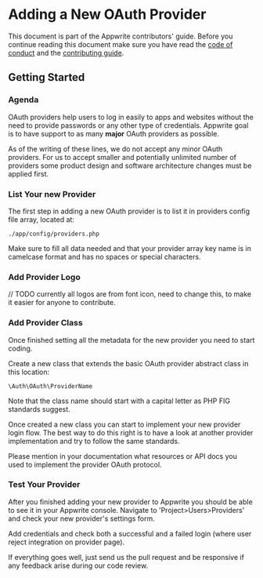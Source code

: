 # Adding a New OAuth Provider

This document is part of the Appwrite contributors' guide. Before you continue reading this document make sure you have read the [code of conduct](../CODE_OF_CONDUCT.md) and the [contributing guide](../CONTRIBUTING.md).

## Getting Started

### Agenda

OAuth providers help users to log in easily to apps and websites without the need to provide passwords or any other type of credentials. Appwrite goal is to have support to as many **major** OAuth providers as possible.

As of the writing of these lines, we do not accept any minor OAuth providers. For us to accept smaller and potentially unlimited number of providers some product design and software architecture changes must be applied first.

### List Your new Provider

The first step in adding a new OAuth provider is to list it in providers config file array, located at:

```
./app/config/providers.php
```

Make sure to fill all data needed and that your provider array key name is in camelcase format and has no spaces or special characters.

### Add Provider Logo

// TODO currently all logos are from font icon, need to change this, to make it easier for anyone to contribute.

### Add Provider Class

Once finished setting all the metadata for the new provider you need to start coding.

Create a new class that extends the basic OAuth provider abstract class in this location:

```
\Auth\OAuth\ProviderName
```

Note that the class name should start with a capital letter as PHP FIG standards suggest.

Once created a new class you can start to implement your new provider login flow. The best way to do this right is to have a look at another provider implementation and try to follow the same standards.

Please mention in your documentation what resources or API docs you used to implement the provider OAuth protocol.

### Test Your Provider

After you finished adding your new provider to Appwrite you should be able to see it in your Appwrite console. Navigate to 'Project>Users>Providers' and check your new provider's settings form.

Add credentials and check both a successful and a failed login (where user reject integration on provider page).

If everything goes well, just send us the pull request and be responsive if any feedback arise during our code review.